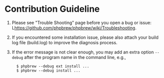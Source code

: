 Contribution Guideline
=======================

1. Please see "Trouble Shooting" page before you open a bug or issue:
   L<https://github.com/phpbrew/phpbrew/wiki/Troubleshooting>.
2. If you encountered some installation issue, please also attach your build log file (build.log) to improve the diagnosis process.
3. If the error message is not clear enough, you may add an extra option `--debug` after the program name in the command line, e.g.,

         $ phpbrew --debug ext install ...
         $ phpbrew --debug install ...
